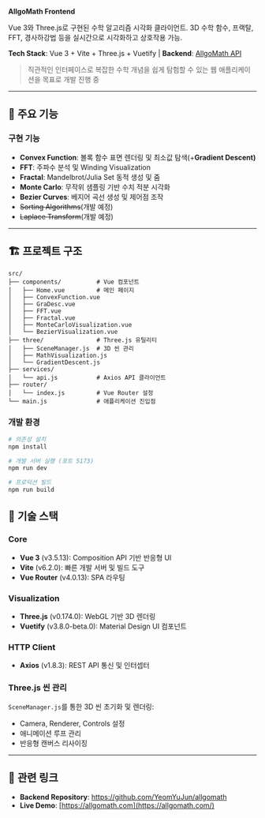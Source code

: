 **AllgoMath Frontend**

Vue 3와 Three.js로 구현된 수학 알고리즘 시각화 클라이언트. 3D 수학 함수, 프랙탈, FFT, 경사하강법 등을 실시간으로 시각화하고 상호작용 가능.

**Tech Stack**: Vue 3 + Vite + Three.js + Vuetify | **Backend**: [AllgoMath API](https://github.com/YeomYuJun/allgomath)

> 직관적인 인터페이스로 복잡한 수학 개념을 쉽게 탐험할 수 있는 웹 애플리케이션을 목표로 개발 진행 중
> 

---

## 🎨 주요 기능

### 구현 기능

- **Convex Function**: 볼록 함수 표면 렌더링 및 최소값 탐색(+**Gradient Descent)**
- **FFT**: 주파수 분석 및 Winding Visualization
- **Fractal**: Mandelbrot/Julia Set 동적 생성 및 줌
- **Monte Carlo**: 무작위 샘플링 기반 수치 적분 시각화
- **Bezier Curves**: 베지어 곡선 생성 및 제어점 조작
- ~~Sorting Algorithms~~(개발 예정)
- ~~Laplace Transform~~(개발 예정)

---

## 🏗️ 프로젝트 구조

```
src/
├── components/          # Vue 컴포넌트
│   ├── Home.vue         # 메인 페이지
│   ├── ConvexFunction.vue
│   ├── GraDesc.vue
│   ├── FFT.vue
│   ├── Fractal.vue
│   ├── MonteCarloVisualization.vue
│   └── BezierVisualization.vue
├── three/               # Three.js 유틸리티
│   ├── SceneManager.js  # 3D 씬 관리
│   ├── MathVisualization.js
│   └── GradientDescent.js
├── services/
│   └── api.js           # Axios API 클라이언트
├── router/
│   └── index.js         # Vue Router 설정
└── main.js              # 애플리케이션 진입점

```

### 개발 환경

```bash
# 의존성 설치
npm install

# 개발 서버 실행 (포트 5173)
npm run dev

# 프로덕션 빌드
npm run build

```

## 🔧 기술 스택

### Core

- **Vue 3** (v3.5.13): Composition API 기반 반응형 UI
- **Vite** (v6.2.0): 빠른 개발 서버 및 빌드 도구
- **Vue Router** (v4.0.13): SPA 라우팅

### Visualization

- **Three.js** (v0.174.0): WebGL 기반 3D 렌더링
- **Vuetify** (v3.8.0-beta.0): Material Design UI 컴포넌트

### HTTP Client

- **Axios** (v1.8.3): REST API 통신 및 인터셉터

### Three.js 씬 관리

`SceneManager.js`를 통한 3D 씬 초기화 및 렌더링:

- Camera, Renderer, Controls 설정
- 애니메이션 루프 관리
- 반응형 캔버스 리사이징

---

## 🔗 관련 링크

- **Backend Repository**: https://github.com/YeomYuJun/allgomath
- **Live Demo**: [https://allgomath.com](https://allgomath.com/)
